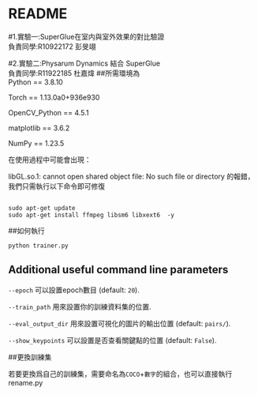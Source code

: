 # README

#1.實驗一:SuperGlue在室内與室外效果的對比驗證<br />
負責同學:R10922172 彭旻翊


#2.實驗二:Physarum Dynamics 結合 SuperGlue <br />
負責同學:R11922185 杜嘉煒
##所需環境為<br />
Python == 3.8.10 

Torch == 1.13.0a0+936e930

OpenCV_Python == 4.5.1

matplotlib == 3.6.2

NumPy == 1.23.5

在使用過程中可能會出現：

libGL.so.1: cannot open shared object file: No such file or directory 的報錯，我們只需執行以下命令即可修復

```

sudo apt-get update
sudo apt-get install ffmpeg libsm6 libxext6  -y

```
##如何執行
```
python trainer.py 
```

## Additional useful command line parameters
`--epoch` 可以設置epoch數目 (default: `20`).

`--train_path` 用來設置你的訓練資料集的位置.

`--eval_output_dir` 用來設置可視化的圖片的輸出位置 (default: `pairs/`).

`--show_keypoints` 可以設置是否查看關鍵點的位置 (default: `False`).

##更換訓練集

若要更換爲自己的訓練集，需要命名為`COCO`+`數字`的組合，也可以直接執行rename.py
